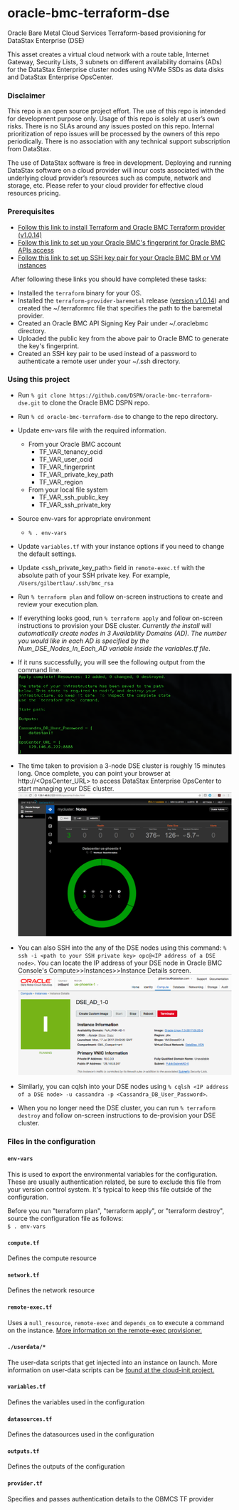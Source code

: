 # oracle-bmc-terraform-dse
Oracle Bare Metal Cloud Services Terraform-based provisioning for DataStax Enterprise (DSE)

This asset creates a virtual cloud network with a route table, Internet Gateway, Security Lists, 3 subnets on different availability domains (ADs) for the DataStax Enterprise cluster nodes using NVMe SSDs as data disks and DataStax Enterprise OpsCenter. 

### Disclaimer
This repo is an open source project effort.  The use of this repo is intended for development purpose only.  Usage of this repo is solely at user’s own risks.  There is no SLAs around any issues posted on this repo.  Internal prioritization of repo issues will be processed by the owners of this repo periodically.  There is no association with any technical support subscription from DataStax.

The use of DataStax software is free in development. Deploying and running DataStax software on a cloud provider will incur costs associated with the underlying cloud provider’s resources such as compute, network and storage, etc.  Please refer to your cloud provider for effective cloud resources pricing.

### Prerequisites
* [Follow this link to install Terraform and Oracle BMC Terraform provider (v1.0.14)](https://github.com/oracle/terraform-provider-baremetal/blob/master/README.md)
* [Follow this link to set up your Oracle BMC's fingerprint for Oracle BMC APIs access](https://docs.us-phoenix-1.oraclecloud.com/Content/API/Concepts/apisigningkey.htm)
* [Follow this link to set up SSH key pair for your Oracle BMC BM or VM instances](https://docs.us-phoenix-1.oraclecloud.com/Content/GSG/Tasks/creatingkeys.htm)

&nbsp;&nbsp;After following these links you should have completed these tasks:
* Installed the `terraform` binary for your OS.
* Installed the `terraform-provider-baremetal` release ([version v1.0.14](https://github.com/oracle/terraform-provider-baremetal/releases/tag/v1.0.14)) and created the ~/.terraformrc file that specifies the path to the baremetal provider.
* Created an Oracle BMC API Signing Key Pair under ~/.oraclebmc directory.
* Uploaded the public key from the above pair to Oracle BMC to generate the key's fingerprint.
* Created an SSH key pair to be used instead of a password to authenticate a remote user under your ~/.ssh directory.

### Using this project
* Run `% git clone https://github.com/DSPN/oracle-bmc-terraform-dse.git` to clone the Oracle BMC DSPN repo.
* Run `% cd oracle-bmc-terraform-dse` to change to the repo directory.
* Update env-vars file with the required information.
  * From your Oracle BMC account
    * TF_VAR_tenancy_ocid
    * TF_VAR_user_ocid
    * TF_VAR_fingerprint
    * TF_VAR_private_key_path
    * TF_VAR_region
  * From your local file system
    * TF_VAR_ssh_public_key
    * TF_VAR_ssh_private_key

* Source env-vars for appropriate environment
  * `% . env-vars`
* Update `variables.tf` with your instance options if you need to change the default settings.
* Update \<ssh_private_key_path\> field in `remote-exec.tf` with the absolute path of your SSH private key. For example, `/Users/gilbertlau/.ssh/bmc_rsa`
* Run `% terraform plan` and follow on-screen instructions to create and review your execution plan.
* If everything looks good, run `% terraform apply` and follow on-screen instructions to provision your DSE cluster. *Currently the install will automatically create nodes in 3 Availability Domains (AD). The number you would like in each AD is specified by the Num_DSE_Nodes_In_Each_AD variable inside the variables.tf file*.
* If it runs successfully, you will see the following output from the command line.
![](./img/terraform_apply.png)
* The time taken to provision a 3-node DSE cluster is roughly 15 minutes long. Once complete, you can point your browser at http://<OpsCenter_URL> to access DataStax Enterprise OpsCenter to start managing your DSE cluster.
![](./img/opsc_dashboard.png)
* You can also SSH into the any of the DSE nodes using this command: `% ssh -i <path to your SSH private key> opc@<IP address of a DSE node>`.  You can locate the IP address of your DSE node in Oracle BMC Console's Compute>>Instances>>Instance Details screen.
![](./img/dse_ip.png)
* Similarly, you can cqlsh into your DSE nodes using `% cqlsh <IP address of a DSE node> -u cassandra -p <Cassandra_DB_User_Password>`.
* When you no longer need the DSE cluster, you can run `% terraform destroy` and follow on-screen instructions to de-provision your DSE cluster.

### Files in the configuration

#### `env-vars`
This is used to export the environmental variables for the configuration. These are usually authentication related, be sure to exclude this file from your version control system. It's typical to keep this file outside of the configuration.

Before you run "terraform plan", "terraform apply", or "terraform destroy", source the configuration file as follows:  
`$ . env-vars`

#### `compute.tf`
Defines the compute resource

#### `network.tf`
Defines the network resource

#### `remote-exec.tf`
Uses a `null_resource`, `remote-exec` and `depends_on` to execute a command on the instance. [More information on the remote-exec provisioner.](https://www.terraform.io/docs/provisioners/remote-exec.html) 

#### `./userdata/*`
The user-data scripts that get injected into an instance on launch. More information on user-data scripts can be [found at the cloud-init project.](https://cloudinit.readthedocs.io/en/latest/topics/format.html)

#### `variables.tf`
Defines the variables used in the configuration

#### `datasources.tf`
Defines the datasources used in the configuration

#### `outputs.tf`
Defines the outputs of the configuration

#### `provider.tf`
Specifies and passes authentication details to the OBMCS TF provider
